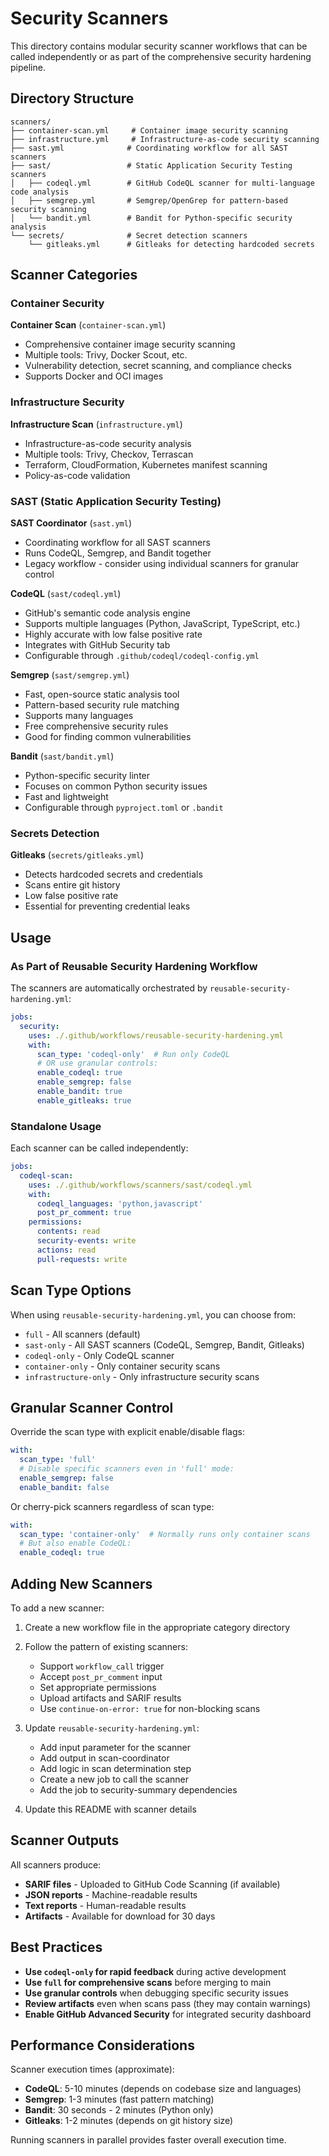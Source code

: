 # Security Scanners

This directory contains modular security scanner workflows that can be called independently or as part of the comprehensive security hardening pipeline.

## Directory Structure

```
scanners/
├── container-scan.yml     # Container image security scanning
├── infrastructure.yml     # Infrastructure-as-code security scanning
├── sast.yml              # Coordinating workflow for all SAST scanners
├── sast/                 # Static Application Security Testing scanners
│   ├── codeql.yml        # GitHub CodeQL scanner for multi-language code analysis
│   ├── semgrep.yml       # Semgrep/OpenGrep for pattern-based security scanning
│   └── bandit.yml        # Bandit for Python-specific security analysis
└── secrets/              # Secret detection scanners
    └── gitleaks.yml      # Gitleaks for detecting hardcoded secrets
```

## Scanner Categories

### Container Security

**Container Scan** (`container-scan.yml`)
- Comprehensive container image security scanning
- Multiple tools: Trivy, Docker Scout, etc.
- Vulnerability detection, secret scanning, and compliance checks
- Supports Docker and OCI images

### Infrastructure Security

**Infrastructure Scan** (`infrastructure.yml`)
- Infrastructure-as-code security analysis
- Multiple tools: Trivy, Checkov, Terrascan
- Terraform, CloudFormation, Kubernetes manifest scanning
- Policy-as-code validation

### SAST (Static Application Security Testing)

**SAST Coordinator** (`sast.yml`)
- Coordinating workflow for all SAST scanners
- Runs CodeQL, Semgrep, and Bandit together
- Legacy workflow - consider using individual scanners for granular control

**CodeQL** (`sast/codeql.yml`)
- GitHub's semantic code analysis engine
- Supports multiple languages (Python, JavaScript, TypeScript, etc.)
- Highly accurate with low false positive rate
- Integrates with GitHub Security tab
- Configurable through `.github/codeql/codeql-config.yml`

**Semgrep** (`sast/semgrep.yml`)
- Fast, open-source static analysis tool
- Pattern-based security rule matching
- Supports many languages
- Free comprehensive security rules
- Good for finding common vulnerabilities

**Bandit** (`sast/bandit.yml`)
- Python-specific security linter
- Focuses on common Python security issues
- Fast and lightweight
- Configurable through `pyproject.toml` or `.bandit`

### Secrets Detection

**Gitleaks** (`secrets/gitleaks.yml`)
- Detects hardcoded secrets and credentials
- Scans entire git history
- Low false positive rate
- Essential for preventing credential leaks

## Usage

### As Part of Reusable Security Hardening Workflow

The scanners are automatically orchestrated by `reusable-security-hardening.yml`:

```yaml
jobs:
  security:
    uses: ./.github/workflows/reusable-security-hardening.yml
    with:
      scan_type: 'codeql-only'  # Run only CodeQL
      # OR use granular controls:
      enable_codeql: true
      enable_semgrep: false
      enable_bandit: true
      enable_gitleaks: true
```

### Standalone Usage

Each scanner can be called independently:

```yaml
jobs:
  codeql-scan:
    uses: ./.github/workflows/scanners/sast/codeql.yml
    with:
      codeql_languages: 'python,javascript'
      post_pr_comment: true
    permissions:
      contents: read
      security-events: write
      actions: read
      pull-requests: write
```

## Scan Type Options

When using `reusable-security-hardening.yml`, you can choose from:

- `full` - All scanners (default)
- `sast-only` - All SAST scanners (CodeQL, Semgrep, Bandit, Gitleaks)
- `codeql-only` - Only CodeQL scanner
- `container-only` - Only container security scans
- `infrastructure-only` - Only infrastructure security scans

## Granular Scanner Control

Override the scan type with explicit enable/disable flags:

```yaml
with:
  scan_type: 'full'
  # Disable specific scanners even in 'full' mode:
  enable_semgrep: false
  enable_bandit: false
```

Or cherry-pick scanners regardless of scan type:

```yaml
with:
  scan_type: 'container-only'  # Normally runs only container scans
  # But also enable CodeQL:
  enable_codeql: true
```

## Adding New Scanners

To add a new scanner:

1. Create a new workflow file in the appropriate category directory
2. Follow the pattern of existing scanners:
   - Support `workflow_call` trigger
   - Accept `post_pr_comment` input
   - Set appropriate permissions
   - Upload artifacts and SARIF results
   - Use `continue-on-error: true` for non-blocking scans

3. Update `reusable-security-hardening.yml`:
   - Add input parameter for the scanner
   - Add output in scan-coordinator
   - Add logic in scan determination step
   - Create a new job to call the scanner
   - Add the job to security-summary dependencies

4. Update this README with scanner details

## Scanner Outputs

All scanners produce:
- **SARIF files** - Uploaded to GitHub Code Scanning (if available)
- **JSON reports** - Machine-readable results
- **Text reports** - Human-readable results
- **Artifacts** - Available for download for 30 days

## Best Practices

- **Use `codeql-only` for rapid feedback** during active development
- **Use `full` for comprehensive scans** before merging to main
- **Use granular controls** when debugging specific security issues
- **Review artifacts** even when scans pass (they may contain warnings)
- **Enable GitHub Advanced Security** for integrated security dashboard

## Performance Considerations

Scanner execution times (approximate):
- **CodeQL**: 5-10 minutes (depends on codebase size and languages)
- **Semgrep**: 1-3 minutes (fast pattern matching)
- **Bandit**: 30 seconds - 2 minutes (Python only)
- **Gitleaks**: 1-2 minutes (depends on git history size)

Running scanners in parallel provides faster overall execution time.
